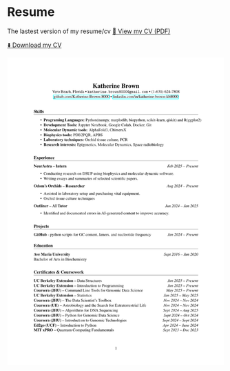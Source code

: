 # Resume
The lastest version of my resume/cv
[📄 View my CV (PDF)](https://github.com/Katherine-Brown-8000/Katherine-Brown-Resume-and-CV/blob/main/Katherine_Brown_CV.pdf)

[⬇️ Download my CV](https://github.com/Katherine-Brown-8000/Katherine-Brown-Resume-and-CV/raw/main/Katherine_Brown_CV.pdf)

![Alt](https://github.com/Katherine-Brown-8000/Katherine-Brown-Resume-and-CV/blob/main/JH%20CV%20image%20Jun2025.png)

